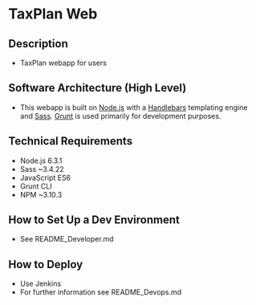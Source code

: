 # TaxPlan Web #


## Description ##


* TaxPlan webapp for users


## Software Architecture (High Level) ##


* This webapp is built on [Node.js](https://nodejs.org/en/) with a [Handlebars](http://handlebarsjs.com/) templating engine and [Sass](http://sass-lang.com/).  [Grunt](http://gruntjs.com/) is used primarily for development purposes.


## Technical Requirements ##


* Node.js 6.3.1
* Sass ~3.4.22
* JavaScript ES6
* Grunt CLI
* NPM ~3.10.3 


## How to Set Up a Dev Environment ##


* See README_Developer.md


## How to Deploy ##

* Use Jenkins
* For further information see README_Devops.md
